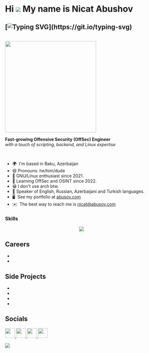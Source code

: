 # Hi ![](https://user-images.githubusercontent.com/18350557/176309783-0785949b-9127-417c-8b55-ab5a4333674e.gif) My name is Nicat Abushov


## [![Typing SVG](https://readme-typing-svg.herokuapp.com?font=Fira+Code&weight=900&size=36&duration=4500&pause=1000&color=EFF763&vCenter=true&width=435&lines=Cybersecurity+Engineer;Team+Leader;Entrepreneur;Open+Source+Lover;)](https://git.io/typing-svg)
<br/>
  
<img src="https://www.ajournalofmusicalthings.com/wp-content/uploads/2020/11/I-am-not-a-robot.gif" width="300">
<br/>

**Fast-growing Offensive Security (OffSec) Engineer**  
_with a touch of scripting, backend, and Linux expertise_

<br />




*   🌍  I'm based in Baku, Azerbaijan
*   😄 Pronouns: he/him/dude
*   💌  GNU/Linux enthusiast since 2021.
*   🎯  Learning OffSec and OSINT since 2022.
*   😁  I don't use arch btw.
*   🧠  Speaker of English, Russian, Azerbaijani and Turkish languages.
*   🖥️  See my portfolio at [abusov.com](abusov.com)
*   ✉️  The best way to reach me is [nicat@abusov.com](mailto:nicat@abusov.com)





### Skills
<p align="center">
  <a href="https://skillicons.dev">
    <img src="https://skillicons.dev/icons?i=github,py,html,css,js,wordpress,vscode,ps,ai,figma,linux,md,windows,sublime,powershell,notion,linkedin,kali,discord,debian&theme=light&perline=10" />
  </a>
</p>

## Careers

- 
- 

## Side Projects

* 
* 
* 
* 


## Socials
           
<p align="left">
  <a href="https://discord.com/users/abusoww" target="_blank" rel="noreferrer">
    <picture>
      <source media="(prefers-color-scheme: dark)" srcset="https://raw.githubusercontent.com/danielcranney/readme-generator/main/public/icons/socials/discord-dark.svg" />
      <source media="(prefers-color-scheme: light)" srcset="https://raw.githubusercontent.com/danielcranney/readme-generator/main/public/icons/socials/discord.svg" />
      <img src="https://raw.githubusercontent.com/danielcranney/readme-generator/main/public/icons/socials/discord.svg" width="32" height="32" />
    </picture>
  </a>
  <a href="https://www.github.com/abusoww" target="_blank" rel="noreferrer">
    <picture>
      <source media="(prefers-color-scheme: dark)" srcset="https://raw.githubusercontent.com/danielcranney/readme-generator/main/public/icons/socials/github-dark.svg" />
      <source media="(prefers-color-scheme: light)" srcset="https://raw.githubusercontent.com/danielcranney/readme-generator/main/public/icons/socials/github.svg" />
      <img src="https://raw.githubusercontent.com/danielcranney/readme-generator/main/public/icons/socials/github.svg" width="32" height="32" />
    </picture>
  </a>
  <a href="https://instagram.com/nicat.abushov" target="_blank" rel="noreferrer">
    <picture>
      <source media="(prefers-color-scheme: dark)" srcset="https://raw.githubusercontent.com/danielcranney/readme-generator/main/public/icons/socials/instagram-dark.svg" />
      <source media="(prefers-color-scheme: light)" srcset="https://raw.githubusercontent.com/danielcranney/readme-generator/main/public/icons/socials/instagram.svg" />
      <img src="https://raw.githubusercontent.com/danielcranney/readme-generator/main/public/icons/socials/instagram.svg" width="32" height="32" />
    </picture>
  </a>
  <a href="https://twitter.com/abusoww" target="_blank" rel="noreferrer">
    <picture>
      <source media="(prefers-color-scheme: dark)" srcset="https://raw.githubusercontent.com/danielcranney/readme-generator/main/public/icons/socials/twitter-dark.svg" />
      <source media="(prefers-color-scheme: light)" srcset="https://raw.githubusercontent.com/danielcranney/readme-generator/main/public/icons/socials/twitter.svg" />
      <img src="https://raw.githubusercnotent.com/danielcranney/readme-generator/main/public/icons/socials/twitter.svg" width="32" height="32" />
    </picture>
  </a>
</p>

![](https://komarev.com/ghpvc/?username=abusowwK09&color=green&style=for-the-badge&label=VISITOR+COUNT&base=301)
